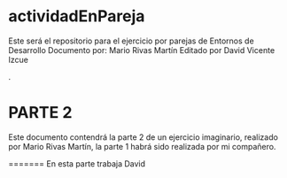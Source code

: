 # actividadEnPareja
Este será el repositorio para el ejercicio por parejas de Entornos de Desarrollo
Documento por: Mario Rivas Martín
Editado por David Vicente Izcue

.

PARTE 2
======
Este documento contendrá la parte 2 de un ejercicio imaginario, realizado por Mario Rivas Martín, la parte 1 habrá sido realizada por mi compañero.

=======
En esta parte trabaja David
